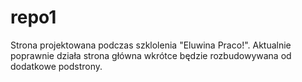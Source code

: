 # repo1
Strona projektowana podczas szklolenia "Eluwina Praco!". Aktualnie poprawnie działa strona główna wkrótce będzie rozbudowywana od dodatkowe podstrony.
